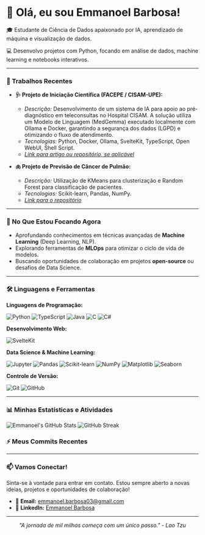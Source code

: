 # 👋 Olá, eu sou Emmanoel Barbosa!

🎓 Estudante de Ciência de Dados apaixonado por IA, aprendizado de máquina e visualização de dados.

💻 Desenvolvo projetos com Python, focando em análise de dados, machine learning e notebooks interativos.

---

### 🔬 Trabalhos Recentes

-   **🩺 Projeto de Iniciação Científica (FACEPE / CISAM-UPE):**
    -   *Descrição:* Desenvolvimento de um sistema de IA para apoio ao pré-diagnóstico em teleconsultas no Hospital CISAM. A solução utiliza um Modelo de Linguagem (MedGemma) executado localmente com Ollama e Docker, garantindo a segurança dos dados (LGPD) e otimizando o fluxo de atendimento.
    -   *Tecnologias:* Python, Docker, Ollama, SvelteKit, TypeScript, Open WebUI, Shell Script.
    -   *[Link para artigo ou repositório, se aplicável](https://github.com/compet-cisam)*

-   **🫁 Projeto de Previsão de Câncer de Pulmão:**
    -   *Descrição:* Utilização de KMeans para clusterização e Random Forest para classificação de pacientes.
    -   *Tecnologias:* Scikit-learn, Pandas, NumPy.
    -   *[Link para o repositório](https://github.com/EmmanoelB03/ModeloCancerPulmonar)*

---

### 🌱 No Que Estou Focando Agora

* Aprofundando conhecimentos em técnicas avançadas de **Machine Learning** (Deep Learning, NLP).
* Explorando ferramentas de **MLOps** para otimizar o ciclo de vida de modelos.
* Buscando oportunidades de colaboração em projetos **open-source** ou desafios de Data Science.

---

### 🛠️ Linguagens e Ferramentas

**Linguagens de Programação:**
<p align="left">
  <img src="https://img.shields.io/badge/-Python-3776AB?style=flat-square&logo=python&logoColor=white" alt="Python" />
  <img src="https://img.shields.io/badge/-TypeScript-3178C6?style=flat-square&logo=typescript&logoColor=white" alt="TypeScript" />
  <img src="https://img.shields.io/badge/-Java-007396?style=flat-square&logo=java&logoColor=white" alt="Java" />
  <img src="https://img.shields.io/badge/-C-00599C?style=flat-square&logo=c&logoColor=white" alt="C" />
  <img src="https://img.shields.io/badge/-CSharp-239120?style=flat-square&logo=csharp&logoColor=white" alt="C#" />
</p>

**Desenvolvimento Web:**
<p align="left">
  <img src="https://img.shields.io/badge/-SvelteKit-FF3E00?style=flat-square&logo=svelte&logoColor=white" alt="SvelteKit" />
</p>

**Data Science & Machine Learning:**
<p align="left">
  <img src="https://img.shields.io/badge/-Jupyter-F37626?style=flat-square&logo=Jupyter&logoColor=white" alt="Jupyter" />
  <img src="https://img.shields.io/badge/-Pandas-150458?style=flat-square&logo=pandas&logoColor=white" alt="Pandas" />
  <img src="https://img.shields.io/badge/-Scikit%20Learn-F7931E?style=flat-square&logo=scikit-learn&logoColor=white" alt="Scikit-learn" />
  <img src="https://img.shields.io/badge/-NumPy-013243?style=flat-square&logo=numpy&logoColor=white" alt="NumPy" />
  <img src="https://img.shields.io/badge/-Matplotlib-3776AB?style=flat-square&logo=matplotlib&logoColor=white" alt="Matplotlib" />
  <img src="https://img.shields.io/badge/-Seaborn-150458?style=flat-square&logo=seaborn&logoColor=white" alt="Seaborn" />
</p>

**Controle de Versão:**
<p align="left">
  <img src="https://img.shields.io/badge/-Git-F05032?style=flat-square&logo=git&logoColor=white" alt="Git" />
  <img src="https://img.shields.io/badge/-GitHub-181717?style=flat-square&logo=github&logoColor=white" alt="GitHub" />
</p>

---

### 📊 Minhas Estatísticas e Atividades

![Emmanoel's GitHub Stats](https://github-readme-stats.vercel.app/api?username=EmmanoelB03&show_icons=true&theme=dracula&hide_border=true&count_private=true)
<img src="https://github-readme-streak-stats.herokuapp.com?user=EmmanoelB03&theme=dracula&hide_border=true" alt="GitHub Streak" />

### ⚡ Meus Commits Recentes
---

### 📫 Vamos Conectar!

Sinta-se à vontade para entrar em contato. Estou sempre aberto a novas ideias, projetos e oportunidades de colaboração!

* 📧 **Email:** [emmanoel.barbosa03@gmail.com](mailto:emmanoel.barbosa03@gmail.com)
* 🔗 **LinkedIn:** [Emmanoel Barbosa](https://www.linkedin.com/in/emmanoel-barbosa-599260270/)

---
<p align="center">
  <em>"A jornada de mil milhas começa com um único passo." - Lao Tzu</em>
</p>
